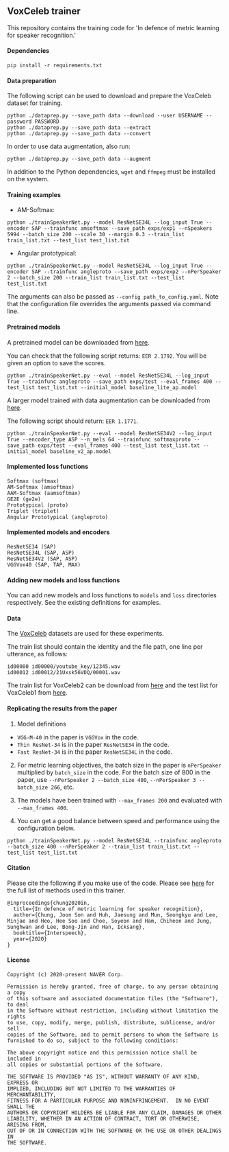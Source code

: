 ## VoxCeleb trainer

This repository contains the training code for 'In defence of metric learning for speaker recognition.'

#### Dependencies
```
pip install -r requirements.txt
```

#### Data preparation

The following script can be used to download and prepare the VoxCeleb dataset for training.

```
python ./dataprep.py --save_path data --download --user USERNAME --password PASSWORD 
python ./dataprep.py --save_path data --extract
python ./dataprep.py --save_path data --convert
```
In order to use data augmentation, also run:

```
python ./dataprep.py --save_path data --augment
```

In addition to the Python dependencies, `wget` and `ffmpeg` must be installed on the system.

#### Training examples

- AM-Softmax:
```
python ./trainSpeakerNet.py --model ResNetSE34L --log_input True --encoder SAP --trainfunc amsoftmax --save_path exps/exp1 --nSpeakers 5994 --batch_size 200 --scale 30 --margin 0.3 --train_list train_list.txt --test_list test_list.txt
```

- Angular prototypical:
```
python ./trainSpeakerNet.py --model ResNetSE34L --log_input True --encoder SAP --trainfunc angleproto --save_path exps/exp2 --nPerSpeaker 2 --batch_size 200 --train_list train_list.txt --test_list test_list.txt
```

The arguments can also be passed as `--config path_to_config.yaml`. Note that the configuration file overrides the arguments passed via command line.

#### Pretrained models

A pretrained model can be downloaded from [here](http://www.robots.ox.ac.uk/~joon/data/baseline_lite_ap.model).

You can check that the following script returns: `EER 2.1792`. You will be given an option to save the scores.

```
python ./trainSpeakerNet.py --eval --model ResNetSE34L --log_input True --trainfunc angleproto --save_path exps/test --eval_frames 400 --test_list test_list.txt --initial_model baseline_lite_ap.model
```

A larger model trained with data augmentation can be downloaded from [here](http://www.robots.ox.ac.uk/~joon/data/baseline_v2_ap.model). 

The following script should return: `EER 1.1771`. 

```
python ./trainSpeakerNet.py --eval --model ResNetSE34V2 --log_input True --encoder_type ASP --n_mels 64 --trainfunc softmaxproto --save_path exps/test --eval_frames 400 --test_list test_list.txt --initial_model baseline_v2_ap.model
```

#### Implemented loss functions
```
Softmax (softmax)
AM-Softmax (amsoftmax)
AAM-Softmax (aamsoftmax)
GE2E (ge2e)
Prototypical (proto)
Triplet (triplet)
Angular Prototypical (angleproto)
```

#### Implemented models and encoders
```
ResNetSE34 (SAP)
ResNetSE34L (SAP, ASP)
ResNetSE34V2 (SAP, ASP)
VGGVox40 (SAP, TAP, MAX)
```

#### Adding new models and loss functions

You can add new models and loss functions to `models` and `loss` directories respectively. See the existing definitions for examples.

#### Data

The [VoxCeleb](http://www.robots.ox.ac.uk/~vgg/data/voxceleb/) datasets are used for these experiments.

The train list should contain the identity and the file path, one line per utterance, as follows:
```
id00000 id00000/youtube_key/12345.wav
id00012 id00012/21Uxsk56VDQ/00001.wav
```

The train list for VoxCeleb2 can be download from [here](http://www.robots.ox.ac.uk/~vgg/data/voxceleb/meta/train_list.txt) and the
test list for VoxCeleb1 from [here](http://www.robots.ox.ac.uk/~vgg/data/voxceleb/meta/veri_test.txt).

#### Replicating the results from the paper

1. Model definitions
  - `VGG-M-40` in the paper is `VGGVox` in the code.
  - `Thin ResNet-34` is in the paper `ResNetSE34` in the code.
  - `Fast ResNet-34` is in the paper `ResNetSE34L` in the code.

2. For metric learning objectives, the batch size in the paper is `nPerSpeaker` multiplied by `batch_size` in the code. For the batch size of 800 in the paper, use `--nPerSpeaker 2 --batch_size 400`, `--nPerSpeaker 3 --batch_size 266`, etc.

3. The models have been trained with `--max_frames 200` and evaluated with `--max_frames 400`.

4. You can get a good balance between speed and performance using the configuration below.

```
python ./trainSpeakerNet.py --model ResNetSE34L --trainfunc angleproto --batch_size 400 --nPerSpeaker 2 --train_list train_list.txt --test_list test_list.txt 
```

#### Citation

Please cite the following if you make use of the code. Please see [here](References.md) for the full list of methods used in this trainer.

```
@inproceedings{chung2020in,
  title={In defence of metric learning for speaker recognition},
  author={Chung, Joon Son and Huh, Jaesung and Mun, Seongkyu and Lee, Minjae and Heo, Hee Soo and Choe, Soyeon and Ham, Chiheon and Jung, Sunghwan and Lee, Bong-Jin and Han, Icksang},
  booktitle={Interspeech},
  year={2020}
}
```

#### License
```
Copyright (c) 2020-present NAVER Corp.

Permission is hereby granted, free of charge, to any person obtaining a copy
of this software and associated documentation files (the "Software"), to deal
in the Software without restriction, including without limitation the rights
to use, copy, modify, merge, publish, distribute, sublicense, and/or sell
copies of the Software, and to permit persons to whom the Software is
furnished to do so, subject to the following conditions:

The above copyright notice and this permission notice shall be included in
all copies or substantial portions of the Software.

THE SOFTWARE IS PROVIDED "AS IS", WITHOUT WARRANTY OF ANY KIND, EXPRESS OR
IMPLIED, INCLUDING BUT NOT LIMITED TO THE WARRANTIES OF MERCHANTABILITY,
FITNESS FOR A PARTICULAR PURPOSE AND NONINFRINGEMENT.  IN NO EVENT SHALL THE
AUTHORS OR COPYRIGHT HOLDERS BE LIABLE FOR ANY CLAIM, DAMAGES OR OTHER
LIABILITY, WHETHER IN AN ACTION OF CONTRACT, TORT OR OTHERWISE, ARISING FROM,
OUT OF OR IN CONNECTION WITH THE SOFTWARE OR THE USE OR OTHER DEALINGS IN
THE SOFTWARE.
```
